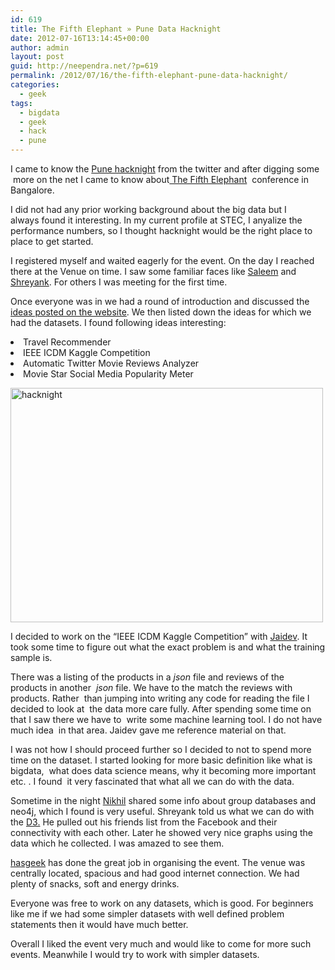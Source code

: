 ```yaml
---
id: 619
title: The Fifth Elephant » Pune Data Hacknight
date: 2012-07-16T13:14:45+00:00
author: admin
layout: post
guid: http://neependra.net/?p=619
permalink: /2012/07/16/the-fifth-elephant-pune-data-hacknight/
categories:
  - geek
tags:
  - bigdata
  - geek
  - hack
  - pune
---
```

I came to know the [Pune hacknight](http://beta.hacknight.in/fifthelephant/pune2012) from the twitter and after digging some  more on the net I came to know about[ The Fifth Elephant](http://fifthelephant.in/)  conference in Bangalore.
  
I did not had any prior working background about the big data but I always found it interesting. In my current profile at STEC, I anyalize the performance numbers, so I thought hacknight would be the right place to place to get started.
  
I registered myself and waited eagerly for the event. On the day I reached there at the Venue on time. I saw some familiar faces like [Saleem](http://tuxdna.wordpress.com/) and [Shreyank](http://allsortsofshrink.blogspot.in/). For others I was meeting for the first time.
  
Once everyone was in we had a round of introduction and discussed the [ideas posted on the website](http://beta.hacknight.in/fifthelephant/pune2012). We then listed down the ideas for which we had the datasets. I found following ideas interesting:

<li style="text-align: left;">
  Travel Recommender
</li>
<li style="text-align: left;">
  IEEE ICDM Kaggle Competition
</li>
<li style="text-align: left;">
  Automatic Twitter Movie Reviews Analyzer
</li>
<li style="text-align: left;">
  Movie Star Social Media Popularity Meter
</li>

[<img src="http://farm8.staticflickr.com/7268/7582448352_7584c3139a.jpg" alt="hacknight" width="500" height="375" />](http://www.flickr.com/photos/neependra/7582448352/ "hacknight by neependra, on Flickr")
  
I decided to work on the &#8220;IEEE ICDM Kaggle Competition&#8221; with [Jaidev](https://plus.google.com/109295121670885594713). It took some time to figure out what the exact problem is and what the training sample is.
  
There was a listing of the products in a _json_ file and reviews of the products in another  _json_ file. We have to the match the reviews with products. Rather  than jumping into writing any code for reading the file I decided to look at  the data more care fully. After spending some time on that I saw there we have to  write some machine learning tool. I do not have much idea  in that area. Jaidev gave me reference material on that.
  
I was not how I should proceed further so I decided to not to spend more time on the dataset. I started looking for more basic definition like what is bigdata,  what does data science means, why it becoming more important etc. . I found  it very fascinated that what all we can do with the data.
  
Sometime in the night [Nikhil](http://in.linkedin.com/in/nikhillanjewar) shared some info about group databases and neo4j, which I found is very useful. Shreyank told us what we can do with the [D3.](http://d3js.org/) He pulled out his friends list from the Facebook and their connectivity with each other. Later he showed very nice graphs using the data which he collected. I was amazed to see them.
  
[hasgeek](http://hasgeek.com/) has done the great job in organising the event. The venue was centrally located, spacious and had good internet connection. We had plenty of snacks, soft and energy drinks.
  
Everyone was free to work on any datasets, which is good. For beginners like me if we had some simpler datasets with well defined problem statements then it would have much better.
  
Overall I liked the event very much and would like to come for more such events. Meanwhile I would try to work with simpler datasets.